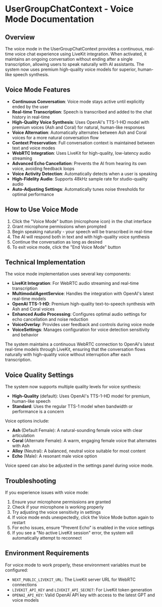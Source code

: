 # UserGroupChatContext - Voice Mode Documentation

## Overview

The voice mode in the UserGroupChatContext provides a continuous, real-time voice chat experience using LiveKit integration. When activated, it maintains an ongoing conversation without ending after a single transcription, allowing users to speak naturally with AI assistants. The system now uses premium high-quality voice models for superior, human-like speech synthesis.

## Voice Mode Features

- **Continuous Conversation**: Voice mode stays active until explicitly ended by the user
- **Real-time Transcription**: Speech is transcribed and added to the chat history in real-time
- **High-Quality Voice Synthesis**: Uses OpenAI's TTS-1-HD model with premium voices (Ash and Coral) for natural, human-like responses
- **Voice Alternation**: Automatically alternates between Ash and Coral voices for a more natural conversation flow
- **Context Preservation**: Full conversation context is maintained between text and voice modes
- **WebRTC Integration**: Uses LiveKit for high-quality, low-latency audio streaming
- **Advanced Echo Cancellation**: Prevents the AI from hearing its own voice, avoiding feedback loops
- **Voice Activity Detection**: Automatically detects when a user is speaking
- **High-Fidelity Audio**: Supports 48kHz sample rate for studio-quality audio
- **Auto-Adjusting Settings**: Automatically tunes noise thresholds for optimal performance

## How to Use Voice Mode

1. Click the "Voice Mode" button (microphone icon) in the chat interface
2. Grant microphone permissions when prompted
3. Begin speaking naturally - your speech will be transcribed in real-time
4. The AI will respond both in text and with high-quality voice synthesis
5. Continue the conversation as long as desired
6. To exit voice mode, click the "End Voice Mode" button

## Technical Implementation

The voice mode implementation uses several key components:

- **LiveKit Integration**: For WebRTC audio streaming and real-time transcription
- **MultimodalAgentService**: Handles the integration with OpenAI's latest real-time models
- **OpenAI TTS-1-HD**: Premium high-quality text-to-speech synthesis with Ash and Coral voices
- **Enhanced Audio Processing**: Configures optimal audio settings for echo cancellation and noise reduction
- **VoiceOverlay**: Provides user feedback and controls during voice mode
- **VoiceSettings**: Manages configuration for voice detection sensitivity and behavior

The system maintains a continuous WebRTC connection to OpenAI's latest real-time models through LiveKit, ensuring that the conversation flows naturally with high-quality voice without interruption after each transcription.

## Voice Quality Settings

The system now supports multiple quality levels for voice synthesis:

- **High-Quality** (default): Uses OpenAI's TTS-1-HD model for premium, human-like speech
- **Standard**: Uses the regular TTS-1 model when bandwidth or performance is a concern

Voice options include:
- **Ash** (Default Female): A natural-sounding female voice with clear articulation
- **Coral** (Alternate Female): A warm, engaging female voice that alternates with Ash
- **Alloy** (Neutral): A balanced, neutral voice suitable for most content
- **Echo** (Male): A resonant male voice option

Voice speed can also be adjusted in the settings panel during voice mode.

## Troubleshooting

If you experience issues with voice mode:

1. Ensure your microphone permissions are granted
2. Check if your microphone is working properly
3. Try adjusting the voice sensitivity in settings
4. If voice mode ends unexpectedly, click the Voice Mode button again to restart
5. For echo issues, ensure "Prevent Echo" is enabled in the voice settings
6. If you see a "No active LiveKit session" error, the system will automatically attempt to reconnect

## Environment Requirements

For voice mode to work properly, these environment variables must be configured:

- `NEXT_PUBLIC_LIVEKIT_URL`: The LiveKit server URL for WebRTC connections
- `LIVEKIT_API_KEY` and `LIVEKIT_API_SECRET`: For LiveKit token generation
- `OPENAI_API_KEY`: Valid OpenAI API key with access to the latest GPT and voice models 